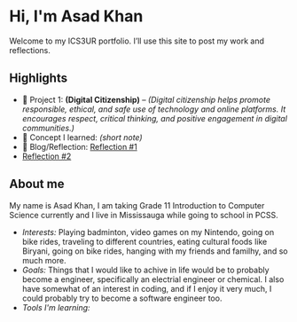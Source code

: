 # Hi, I'm Asad Khan
Welcome to my ICS3UR portfolio. I’ll use this site to post my work and reflections.

## Highlights
- 🔧 Project 1: **(Digital Citizenship)** – *(Digital citizenship helps promote responsible, ethical, and safe use of technology and online platforms. It encourages respect, critical thinking, and positive engagement in digital communities.)*
- 🧠 Concept I learned: *(short note)*
- 📝 Blog/Reflection: [Reflection #1](./posts/first_reflection.md)
- [Reflection #2](./posts/second_reflection.md)

## About me
My name is Asad Khan, I am taking Grade 11 Introduction to Computer Science currently and I live in Mississauga while going to school in PCSS. 
- *Interests:* Playing badminton, video games on my Nintendo, going on bike rides, traveling to different countries, eating cultural foods like Biryani, going on bike rides, hanging with my friends and familhy, and so much more.
- *Goals:* Things that I would like to achive in life would be to probably become a engineer, specifically an electrial engineer or chemical. I also have somewhat of an interest in coding, and if I enjoy it very much, I could probably try to become a software engineer too.
- *Tools I'm learning:*
